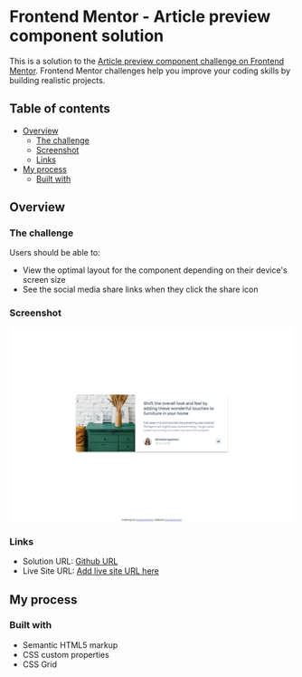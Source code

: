 # Frontend Mentor - Article preview component solution

This is a solution to the [Article preview component challenge on Frontend Mentor](https://www.frontendmentor.io/challenges/article-preview-component-dYBN_pYFT). Frontend Mentor challenges help you improve your coding skills by building realistic projects.

## Table of contents

- [Overview](#overview)
  - [The challenge](#the-challenge)
  - [Screenshot](#screenshot)
  - [Links](#links)
- [My process](#my-process)
  - [Built with](#built-with)

## Overview

### The challenge

Users should be able to:

- View the optimal layout for the component depending on their device's screen size
- See the social media share links when they click the share icon

### Screenshot

![Article Preview Component Master](article-preview-component-master.png)

### Links

- Solution URL: [Github URL](https://github.com/nitinrs95/article-preview-component-master.git)
- Live Site URL: [Add live site URL here](https://nitinrs95.github.io/article-preview-component-master/)

## My process

### Built with

- Semantic HTML5 markup
- CSS custom properties
- CSS Grid
